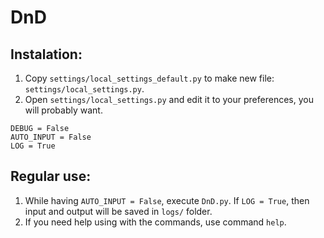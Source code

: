 # DnD
## Instalation:
1) Copy `settings/local_settings_default.py` to make new file: `settings/local_settings.py`.
2) Open `settings/local_settings.py` and edit it to your preferences, you will probably want.
```
DEBUG = False
AUTO_INPUT = False
LOG = True
```
## Regular use:
1) While having `AUTO_INPUT = False`, execute `DnD.py`. If `LOG = True`, then input and output will be saved in `logs/` folder.
2) If you need help using with the commands, use command `help`.
